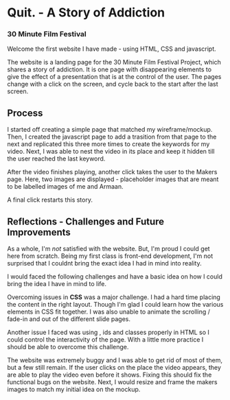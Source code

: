 # Quit. - A Story of Addiction
### 30 Minute Film Festival

Welcome the first website I have made - using HTML, CSS and javascript. 

The website is a landing page for the 30 Minute Film Festival Project, which shares a story of addiction. It is one page with disappearing elements to give the effect of a presentation that is at the control of the user. The pages change with a click on the screen, and cycle back to the start after the last screen. 

## Process

I started off creating a simple page that matched my wireframe/mockup. Then, I created the javascript page to add a trasition from that page to the next and replicated this three more times to create the keywords for my video. Next, I was able to nest the video in its place and keep it hidden till the user reached the last keyword. 

After the video finishes playing, another click takes the user to the Makers page. Here, two images are displayed - placeholder images that are meant to be labelled images of me and Armaan. 

A final click restarts this story.

## Reflections - Challenges and Future Improvements 

As a whole, I'm _not_ satisfied with the website. But, I'm proud I could get here from scratch. Being my first class is front-end development, I'm not surprised that I couldnt bring the exact idea I had in mind into reality. 

I would faced the following challenges and have a basic idea on how I could bring the idea I have in mind to life. 

Overcoming issues in **CSS** was a major challenge. I had a hard time placing the content in the right layout. Though I'm glad I could learn how the various elements in CSS fit together. I was also unable to animate the scrolling / fade-in and out of the different slide pages. 

Another issue I faced was using <divs>, ids and classes properly in HTML so I could control the interactivity of the page. With a little more practice I should be able to overcome this challenge. 

The website was extremely buggy and I was able to get rid of most of them, but a few still remain. If the user clicks on the place the video appears, they are able to play the video even before it shows. Fixing this should fix the functional bugs on the website. Next, I would resize and frame the makers images to match my initial idea on the mockup. 


